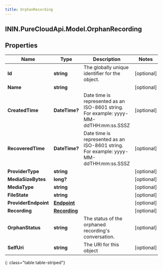 ```yaml
---
title: OrphanRecording
---
```

## ININ.PureCloudApi.Model.OrphanRecording

## Properties

|Name | Type | Description | Notes|
|------------ | ------------- | ------------- | -------------|
| **Id** | **string** | The globally unique identifier for the object. | [optional] |
| **Name** | **string** |  | [optional] |
| **CreatedTime** | **DateTime?** | Date time is represented as an ISO-8601 string. For example: yyyy-MM-ddTHH:mm:ss.SSSZ | [optional] |
| **RecoveredTime** | **DateTime?** | Date time is represented as an ISO-8601 string. For example: yyyy-MM-ddTHH:mm:ss.SSSZ | [optional] |
| **ProviderType** | **string** |  | [optional] |
| **MediaSizeBytes** | **long?** |  | [optional] |
| **MediaType** | **string** |  | [optional] |
| **FileState** | **string** |  | [optional] |
| **ProviderEndpoint** | [**Endpoint**](Endpoint.html) |  | [optional] |
| **Recording** | [**Recording**](Recording.html) |  | [optional] |
| **OrphanStatus** | **string** | The status of the orphaned recording&#39;s conversation. | [optional] |
| **SelfUri** | **string** | The URI for this object | [optional] |
{: class="table table-striped"}


